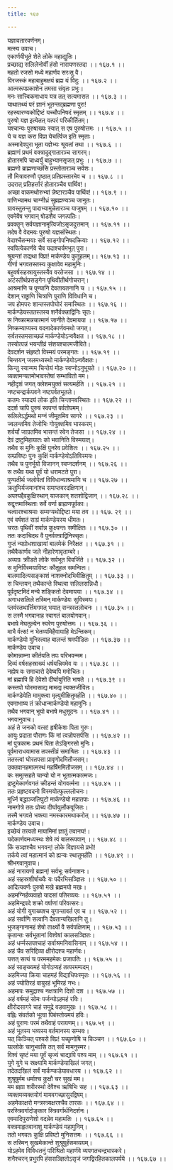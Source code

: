 ```yaml
---
title: १६७

---
```

यज्ञावतारवर्णनम्।  
मत्स्य उवाच।  
एकार्णवीभूते शेते लोके महाद्युतिः।  
प्रच्छाद्य सलिलेनोर्वीं हंसो नारायणस्तदा ।। १६७.१ ।।  
महतो रजसो मध्ये महार्णव सरःसु वै।  
विरजस्कं महाबाहुमक्षयं ब्रह्म यं विदुः ।। १६७.२ ।।  
आत्मरूपप्रकाशेन तमसा संवृतः प्रभुः।  
मनः सात्त्विकमाधाय यत्र तत् सत्यमासत ।। १६७.३ ।।  
याथातथ्यं परं ज्ञानं भूतन्तद्ब्रह्मणा पुरा!  
रहस्यारण्यकोद्दिष्टं यच्चौपनिषदं स्मृतम् ।। १६७.४ ।।  
पुरुषो यज्ञ इत्येतत् यत्परं परिकीर्तितम्।  
यश्चान्यः पुरुषाख्यः स्यात् स एष पुरुषोत्तमः ।। १६७.५ ।।  
ये च यज्ञ करा विप्रा येचर्त्विज इति स्मृताः।  
अस्मादेवपुरा भूता यज्ञेभ्यः श्रूयतां तथा ।। १६७.६ ।।  
ब्रह्माणं प्रथमं वक्त्रादुद्गातारञ्च सागरम्।  
होतारमपि चाध्वर्युं बाहुभ्यामसृजत् प्रभुः ।। १६७.७ ।।  
ब्रह्मणो ब्राह्मणाच्छंसि प्रस्तोतारञ्च सर्वशः।  
तौ मित्रावरुणौ पृष्ठात् प्रतिप्रस्तारमेव च ।। १६७.८ ।।  
उदरात् प्रतिहर्त्तारं होतारञ्चैव पार्थिव!।  
अच्छा वाकमथोरुभ्यां न्नेष्टारञ्चैव पार्थिव!।। १६७.९ ।।  
पाणिभ्यामथ चाग्नीध्रं सुब्रह्मण्यञ्च जानुतः।  
ग्रावस्तुतन्तु पादाभ्यामुन्नेतारञ्च याजुषम् ।। १६७.१० ।।  
एवमेवैष भगवान् षोडशैव जगत्पतिः।  
प्रवक्तॄन् सर्वयज्ञानामृत्विजोऽसृजदुत्तमान् ।। १६७.११ ।।  
तदेष वै वेदमयः पुरुषो यज्ञसंस्थितः।  
वेदाश्चैतन्मयाः सर्वे साङ्गोपनिषदक्रियाः ।। १६७.१२ ।।  
स्वपित्येकार्णवे चैव यदाश्चर्यमभूत् पुरा।  
श्रूयन्तां तद्यथा विप्रा! मार्कण्डेय कुतूहलम्।। १६७.१३ ।।  
गीर्णा भगवतस्तस्य कुक्षावेव महामुनिः।  
बहुवर्षसहस्रायुस्तस्यैव वरतेजसा ।। १६७.१४ ।।  
अटंस्तीर्थप्रसङ्गेन पृथिवीतीर्थगोचरान्।  
आश्रमाणि च पुण्यानि देवतायतनानि च ।। १६७.१५ ।।  
देशान् राष्ट्राणि चित्राणि पुराणि विविधानि च।  
जप होमपरः शान्तस्तपोघोरं समास्थितः ।। १६७.१६ ।।  
मार्कण्डेयस्ततस्तस्य शनैर्वक्त्त्राद्विनिः सृतः।  
स निष्क्रामन्नचात्मानं जानीते देवमायया ।। १६७.१७ ।।  
निष्क्रम्याप्यस्य वदनादेकार्णवमथो जगत्।  
सर्वतस्तमसाच्छन्नं मार्कण्डेयोऽन्ववैक्षत ।। १६७.१८ ।।  
तस्योत्पन्नं भयन्तीव्रं संशयश्चात्मजीविते।  
देवदर्शन संहृष्टो विस्मयं परमङ्गतः ।। १६७.१९ ।।  
चिन्तयन् जलमध्यस्थो मार्कण्डेयोऽन्ववैक्षतः।  
किन्तु स्यान्मम चिन्तेयं मोहः स्वप्नोऽनुभूयते ।। १६७.२० ।।  
व्यक्तमन्यतमोभावस्तेषां सम्भावितो मम।  
नहीदृशं जगत् क्लेशमयुक्तं सत्यमर्हति ।। १६७.२१ ।।  
नष्टचन्द्रार्कपवने नष्टपर्वतभूतले।  
कतमः स्यादयं लोक इति चिन्तामवस्थितः ।। १६७.२२ ।।  
ददर्श चापि पुरुषं स्वपन्तं पर्वतोपमम्।  
सलिलेऽर्द्धमथो मग्नं जीमूतमिव सागरे ।। १६७.२३ ।।  
ज्वलन्तमिव तेजोभिः गोयुक्तमिव भास्करम्।  
शर्वर्यां जाग्रतमिव भासन्तं स्वेन तेजसा ।। १६७.२४ ।।  
देवं द्रष्टुमिहायातः को भवानिति विस्मयात्।  
तथैव स मुनिः कुक्षिं पुनरेव प्रवेशितः ।। १६७.२५ ।।  
सम्प्रविष्टः पुनः कुक्षिं मार्कण्डेयोऽतिविस्मयः।  
तथैव च पुनर्भूयो विजानन् स्वप्नदर्शनम् ।। १६७.२६ ।।  
स तथैव यथा पूर्वं यो धरामटते पुरा।  
पुण्यतीर्थ जलोपेतां विविधान्याश्रमाणि च ।। १६७.२७ ।।  
क्रतुभिर्यजमानांश्च समाप्तवरदक्षिणान्।  
अपश्यद्दैवकुक्षिस्थान् याजकान् शतशोद्विजान् ।। १६७.२८ ।।  
सद्वृत्तमास्थिताः सर्वे वर्णा ब्राह्मणपूर्वकाः।  
चत्वारश्चाश्रमाः सम्यग्यथोद्दिष्टा मया तव ।। १६७. २९ ।।  
एवं वर्षशतं साग्रं मार्कण्डेयस्य धीमतः।  
चरतः पृथिवीं सर्वान्न कुक्ष्यन्तः समीक्षितः ।। १६७.३० ।।  
ततः कदाचिदथ वै पुनर्वक्त्राद्विनिस्सृतः।  
गुप्तं न्यग्रोधशाखायां बालमेकं निरैक्षत ।। १६७.३१ ।।  
तथैवैकार्णव जले नीहारेणावृताम्बरे।  
अव्यग्रः क्रीडते लोके सर्वभूत विवर्जिते ।। १६७.३२ ।।  
स मुनिर्विस्मयाविष्टः कौतूहल समन्वितः।  
बालमादित्यसङ्काशं नाशक्नोदभिवीक्षितुम् ।। १६७.३३ ।।  
स चिन्तयन् तथैकान्ते स्थित्वा सलिलसन्निधौ।  
पूर्वदृष्टमिदं मन्ये शङ्कितो देवमायया ।। १६७.३४ ।।  
अगाधसलिले तस्मिन् मार्कण्डेयः सुविस्मयः।  
प्लवंस्तथार्त्तिमगमत् भयात् सन्त्रस्तलोचनः ।। १६७.३५ ।।  
स तस्मै भगवानाह स्वागतं बालयोगवान्।  
बभाषे मेघतुल्येन स्वरेण पुरुषोत्तमः ।। १६७.३६ ।।  
माभै र्वत्स! न भेतव्यमिहैवायाहि मेऽन्तिकम्।  
मार्कण्डेयो मुनिस्त्वाह बालन्तं श्रमपीडितः ।। १६७.३७ ।।  
मार्कण्डेय उवाच।  
कोमान्नाम्ना कीर्तयति तपः परिभवन्मम।  
दिव्यं वर्षसहस्राख्यं धर्षयन्निवमेव यः ।। १६७.३८ ।।  
नह्येष वः समाचारो देवेष्वपि ममोचितः।  
मां ब्रह्मापि हि देवेशो दीर्घायुरिति भाषते ।। १६७.३९ ।।  
कस्तपो घोरमासाद्य मामद्य त्यक्तजीवितः।  
मार्कण्डेयेति मामुक्त्वा मृत्युमीक्षितुमर्हति ।। १६७.४० ।।  
एवमाभाष्य तं क्रोधान्मार्कण्डेयो महामुनिः।  
तथैव भगवान् भूयो बभाषे मधुसूदनः ।। १६७.४१ ।।  
भगवानुवाच।  
अहं ते जनको वत्स! हृषीकेशः पिता गुरुः।  
आयुः प्रदाता पौराणः किं मां त्वन्नोपसर्पसि ।। १६७.४२ ।।  
मां पुत्रकामः प्रथमं पिता तेऽङ्गिरसो मुनिः।  
पूर्वमाराधयामास तपस्तीव्रं समाश्रितः ।। १६७.४३ ।।  
ततस्त्वां घोरतपसा प्रावृणोदमितौजसम्।  
उक्तवानहमात्मस्थं महर्षिममितौजसम् ।। १६७.४४ ।।  
कः समुत्सहते चान्यो यो न भूतात्मकात्मजः।  
द्रष्टुमेकार्णवगतं क्रीडन्तं योगवर्त्मना ।। १६७.४५ ।।  
ततः प्रहृष्टवदनो विस्मयोत्फुल्ललोचनः।  
मूर्ध्नि बद्धाञ्जलिपुटो मार्कण्डेयो महातपाः ।। १६७.४६ ।।  
नामगोत्रे ततः प्रोच्य दीर्घायुर्लोकपूजितः।  
तस्मै भगवते भक्त्या नमस्कारमथाकरोत् ।। १६७.४७ ।।  
मार्कण्डेय उवाच।  
इच्छेयं तत्त्वतो मायामिमां ज्ञातुं तवानघ!।  
यदेकार्णवमध्यस्थः शेषे त्वं बालरूपवान् ।। १६७.४८ ।।  
किं सञ्ज्ञश्चैव भगवन्! लोके विज्ञायसे प्रभो!  
तर्कये त्वां महात्मानं को ह्यन्यः स्थातुमर्हति ।। १६७.४९ ।।  
श्रीभगवानुवाच।  
अहं नारायणो ब्रह्मन्! सर्वभूः सर्वनाशनः।  
अहं सहस्रशीर्षाख्यैः यः पदैरभिसञ्ज्ञितः ।। १६७.५० ।।  
आदित्यवर्णः पुरुषो मखे ब्रह्ममयो मखः।  
अहमग्निर्हव्यवाहो यादसां पतिरव्ययः ।। १६७.५१ ।।  
अहमिन्द्रपदे शक्रो वर्षाणां परिवत्सरः।  
अहं योगी युगाख्यश्च युगान्तावर्त एव च ।। १६७.५२ ।।  
अहं सर्वाणि सत्वानि दैवतान्यखिलानि तु।  
भुजङ्गानामहं शेषो तार्क्ष्यो वै सर्वपक्षिणाम् ।। १६७.५३ ।।  
कृतान्तः सर्वभूतानां विश्वेषां कालसञ्ज्ञितः।  
अहं धर्म्मस्तपश्चाहं सर्वाश्रमनिवासिनाम् ।। १६७.५४ ।।  
अहं चैव सरिद्दिव्या क्षीरोदश्च महार्णवः।  
यत्तत् सत्यं च परममहमेकः प्रजापतिः ।। १६७.५५ ।।  
अहं साङ्ख्यमहं योगोऽप्यहं तत्परमम्पदम्।  
अहमिज्या क्रिया चाहमहं विद्याधिपःस्मृतः ।। १६७.५६ ।।  
अहं ज्योतिरहं वायुरहं भूमिरहं नभः।  
अहमापः समुद्राश्च नक्षत्राणि दिशो दश ।। १६७.५७ ।।  
अहं वर्षमहं सोमः पर्जन्योऽहमहं रविः।  
क्षीरोदसागरे चाहं समुद्रे वडवामुखः ।। १६७.५८ ।।  
वह्निः संवर्तको भूत्वा पिबंस्तोयमयं हविः।  
अहं पुराणः परमं तथैवाहं परायणम्।। १६७.५९ ।।  
अहं भूतस्य भव्यस्य वर्तमानस्य सम्भवः।  
यत् किञ्चित् पश्यसे विप्र! यच्छृणोषि च किञ्चन ।। १६७.६० ।।  
यल्लोके चानुभवसि तत् सर्वं मामनुस्मर।  
विश्वं सृष्टं मया पूर्वं सृज्यं चाद्यापि पश्य माम् ।। १६७.६१ ।।  
युगे युगे च स्रक्ष्यामि मार्कण्डेयाखिलं जगत्।  
तदेतदखिलं सर्वं मार्कण्कडेयावधारय ।। १६७.६२ ।।  
शुश्रूषुर्मम धर्माश्च कुक्षौ चर सुखं मम।  
मम ब्रह्मा शरीरस्थो देवैश्च ऋषिभिः सह ।। १६७.६३ ।।  
व्यक्तमव्यक्तयोगं मामवगच्छासुरद्विषम्।  
अहमेकाक्षरो मन्त्रस्त्र्यक्षरश्चैव तारकः ।। १६७.६४ ।।  
परस्त्रिवर्गादोङ्कार स्त्रिवर्गार्थनिदर्शनः।  
एवमादिपुराणेशो वदन्नेव महामतिः ।। १६७.६५ ।।  
वक्त्रमाहृतवानाशु मार्कण्डेयं महामुनिम्।  
ततो भगवतः कुक्षि प्रविष्टो मुनिसत्तमः ।। १६७.६६ ।।  
स तस्मिन् सुखमेकान्ते शुश्रूषुर्हंसमव्ययम्।  
योऽहमेव विविधतनुं परिश्रितो महार्णवे व्यपगतचन्द्रभास्करे।  
शनैश्चरन् प्रभुरपि हंससञ्ज्ञितोऽसृजं जगद्विरहितकालपर्यये ।। १६७.६७ ।।